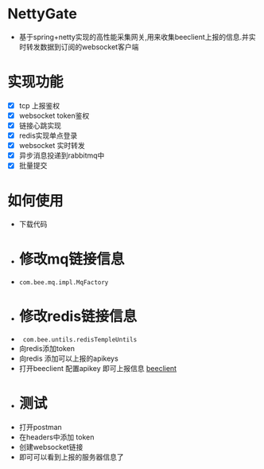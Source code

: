 # NettyGate 
- 基于spring+netty实现的高性能采集网关,用来收集beeclient上报的信息.并实时转发数据到订阅的websocket客户端
# 实现功能
- [x] tcp 上报鉴权
- [x] websocket token鉴权
- [x] 链接心跳实现
- [x] redis实现单点登录
- [x] websocket 实时转发
- [x] 异步消息投递到rabbitmq中
- [x] 批量提交
# 如何使用
- 下载代码
- # 修改mq链接信息
- ```com.bee.mq.impl.MqFactory```
- # 修改redis链接信息
- ``` com.bee.untils.redisTempleUntils```
- 向redis添加token
- 向redis 添加可以上报的apikeys 
- 打开beeclient 配置apikey 即可上报信息 [beeclient](https://github.com/adminoryuan/beeClient)
- # 测试
- 打开postman
- 在headers中添加 token 
- 创建websocket链接
- 即可可以看到上报的服务器信息了

